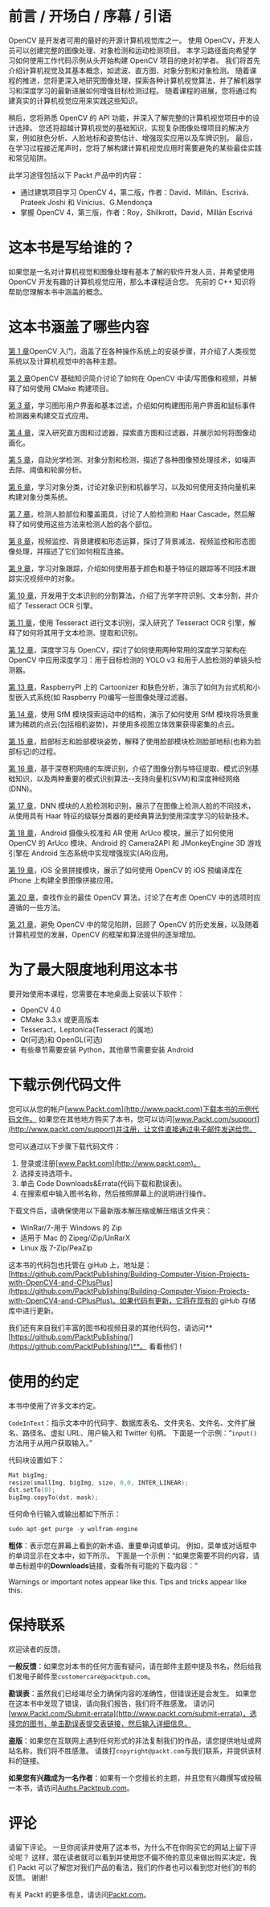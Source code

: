 # 前言 / 开场白 / 序幕 / 引语

OpenCV 是开发者可用的最好的开源计算机视觉库之一。 使用 OpenCV，开发人员可以创建完整的图像处理、对象检测和运动检测项目。 本学习路径面向希望学习如何使用工作代码示例从头开始构建 OpenCV 项目的绝对初学者。 我们将首先介绍计算机视觉及其基本概念，如滤波、直方图、对象分割和对象检测。 随着课程的推进，您将更深入地研究图像处理，探索各种计算机视觉算法，并了解机器学习和深度学习的最新进展如何增强目标检测过程。 随着课程的进展，您将通过构建真实的计算机视觉应用来实践这些知识。

稍后，您将熟悉 OpenCV 的 API 功能，并深入了解完整的计算机视觉项目中的设计选择。 您还将超越计算机视觉的基础知识，实现复杂图像处理项目的解决方案，例如肤色分析、人脸地标和姿势估计、增强现实应用以及车牌识别。 最后，在学习过程接近尾声时，您将了解构建计算机视觉应用时需要避免的某些最佳实践和常见陷阱。

此学习途径包括以下 Packt 产品中的内容：

*   通过建筑项目学习 OpenCV 4，第二版，作者：David、Millán、Escrivá、Prateek Joshi 和 Vinícius、G.Mendonça
*   掌握 OpenCV 4，第三版，作者：Roy，Shilkrott，David，Millán Escrivá

# 这本书是写给谁的？

如果您是一名对计算机视觉和图像处理有基本了解的软件开发人员，并希望使用 OpenCV 开发有趣的计算机视觉应用，那么本课程适合您。 先前的 C++ 知识将帮助您理解本书中涵盖的概念。

# 这本书涵盖了哪些内容

[第 1 章](https://cdp.packtpub.com/buildingcomputervisionprojectswithopencv4andcplusplus/wp-admin/post.php?post=79&action=edit)OpenCV 入门，涵盖了在各种操作系统上的安装步骤，并介绍了人类视觉系统以及计算机视觉中的各种主题。

[第 2 章](https://cdp.packtpub.com/buildingcomputervisionprojectswithopencv4andcplusplus/wp-admin/post.php?post=80&action=edit)OpenCV 基础知识简介讨论了如何在 OpenCV 中读/写图像和视频，并解释了如何使用 CMake 构建项目。

[第 3 章](https://cdp.packtpub.com/buildingcomputervisionprojectswithopencv4andcplusplus/wp-admin/post.php?post=76&action=edit)，学习图形用户界面和基本过滤，介绍如何构建图形用户界面和鼠标事件检测器来构建交互式应用。

[第 4 章](https://cdp.packtpub.com/buildingcomputervisionprojectswithopencv4andcplusplus/wp-admin/post.php?post=75&action=edit)，深入研究直方图和过滤器，探索直方图和过滤器，并展示如何将图像动画化。

[第 5 章](https://cdp.packtpub.com/buildingcomputervisionprojectswithopencv4andcplusplus/wp-admin/post.php?post=78&action=edit)，自动光学检测、对象分割和检测，描述了各种图像预处理技术，如噪声去除、阈值和轮廓分析。

[第 6 章](https://cdp.packtpub.com/buildingcomputervisionprojectswithopencv4andcplusplus/wp-admin/post.php?post=73&action=edit)，学习对象分类，讨论对象识别和机器学习，以及如何使用支持向量机来构建对象分类系统。

[第 7 章](https://cdp.packtpub.com/buildingcomputervisionprojectswithopencv4andcplusplus/wp-admin/post.php?post=77&action=edit)，检测人脸部位和覆盖面具，讨论了人脸检测和 Haar Cascade，然后解释了如何使用这些方法来检测人脸的各个部位。

[第 8 章](https://cdp.packtpub.com/buildingcomputervisionprojectswithopencv4andcplusplus/wp-admin/post.php?post=70&action=edit)，视频监控、背景建模和形态运算，探讨了背景减法、视频监控和形态图像处理，并描述了它们如何相互连接。

[第 9 章](https://cdp.packtpub.com/buildingcomputervisionprojectswithopencv4andcplusplus/wp-admin/post.php?post=74&action=edit)，学习对象跟踪，介绍如何使用基于颜色和基于特征的跟踪等不同技术跟踪实况视频中的对象。

[第 10 章](https://cdp.packtpub.com/buildingcomputervisionprojectswithopencv4andcplusplus/wp-admin/post.php?post=72&action=edit)，开发用于文本识别的分割算法，介绍了光学字符识别、文本分割，并介绍了 Tesseract OCR 引擎。

[第 11 章](https://cdp.packtpub.com/buildingcomputervisionprojectswithopencv4andcplusplus/wp-admin/post.php?post=71&action=edit)，使用 Tesseract 进行文本识别，深入研究了 Tesseract OCR 引擎，解释了如何将其用于文本检测、提取和识别。

[第 12 章](https://cdp.packtpub.com/buildingcomputervisionprojectswithopencv4andcplusplus/wp-admin/post.php?post=69&action=edit)，深度学习与 OpenCV，探讨了如何使用两种常用的深度学习架构在 OpenCV 中应用深度学习：用于目标检测的 YOLO v3 和用于人脸检测的单镜头检测器。

[第 13 章](https://cdp.packtpub.com/buildingcomputervisionprojectswithopencv4andcplusplus/wp-admin/post.php?post=68&action=edit)，RaspberryPI 上的 Cartoonizer 和肤色分析，演示了如何为台式机和小型嵌入式系统(如 Raspberry PI)编写一些图像处理过滤器。

[第 14 章](https://cdp.packtpub.com/buildingcomputervisionprojectswithopencv4andcplusplus/wp-admin/post.php?post=65&action=edit)，使用 SfM 模块探索运动中的结构，演示了如何使用 SfM 模块将场景重建为稀疏的点云(包括相机姿势)，并使用多视图立体效果获得密集的点云。

[第 15 章](https://cdp.packtpub.com/buildingcomputervisionprojectswithopencv4andcplusplus/wp-admin/post.php?post=62&action=edit)，脸部标志和脸部模块姿势，解释了使用脸部模块检测脸部地标(也称为脸部标记)的过程。

[第 16 章](https://cdp.packtpub.com/buildingcomputervisionprojectswithopencv4andcplusplus/wp-admin/post.php?post=63&action=edit)，基于深卷积网络的车牌识别，介绍了图像分割与特征提取、模式识别基础知识，以及两种重要的模式识别算法--支持向量机(SVM)和深度神经网络(DNN)。

[第 17 章](https://cdp.packtpub.com/buildingcomputervisionprojectswithopencv4andcplusplus/wp-admin/post.php?post=64&action=edit)，DNN 模块的人脸检测和识别，展示了在图像上检测人脸的不同技术，从使用具有 Haar 特征的级联分类器的更经典算法到使用深度学习的较新技术。

[第 18 章](https://cdp.packtpub.com/buildingcomputervisionprojectswithopencv4andcplusplus/wp-admin/post.php?post=67&action=edit)，Android 摄像头校准和 AR 使用 ArUco 模块，展示了如何使用 OpenCV 的 ArUco 模块、Android 的 Camera2API 和 JMonkeyEngine 3D 游戏
引擎在 Android 生态系统中实现增强现实(AR)应用。

[第 19 章](https://cdp.packtpub.com/buildingcomputervisionprojectswithopencv4andcplusplus/wp-admin/post.php?post=59&action=edit)，iOS 全景拼接模块，展示了如何使用 OpenCV 的 iOS 预编译库在 iPhone 上构建全景图像拼接应用。

[第 20 章](https://cdp.packtpub.com/buildingcomputervisionprojectswithopencv4andcplusplus/wp-admin/post.php?post=61&action=edit)，查找作业的最佳 OpenCV 算法，讨论了在考虑 OpenCV 中的选项时应遵循的一些方法。

[第 21 章](https://cdp.packtpub.com/buildingcomputervisionprojectswithopencv4andcplusplus/wp-admin/post.php?post=60&action=edit)，避免 OpenCV 中的常见陷阱，回顾了 OpenCV 的历史发展，以及随着计算机视觉的发展，OpenCV 的框架和算法提供的逐渐增加。

# 为了最大限度地利用这本书

要开始使用本课程，您需要在本地桌面上安装以下软件：

*   OpenCV 4.0
*   CMake 3.3.x 或更高版本
*   Tesseract，Leptonica(Tesseract 的属地)
*   Qt(可选)和 OpenGL(可选)
*   有些章节需要安装 Python，其他章节需要安装 Android

# 下载示例代码文件

您可以从您的帐户[www.Packt.com](http://www.packt.com)下载本书的示例代码文件。 如果您在其他地方购买了本书，您可以访问[www.Packt.com/support](http://www.packt.com/support)并注册，让文件直接通过电子邮件发送给您。

您可以通过以下步骤下载代码文件：

1.  登录或注册[www.Packt.com](http://www.packt.com)。
2.  选择支持选项卡。
3.  单击 Code Downloads&Errata(代码下载和勘误表)。
4.  在搜索框中输入图书名称，然后按照屏幕上的说明进行操作。

下载文件后，请确保使用以下最新版本解压缩或解压缩该文件夹：

*   WinRar/7-用于 Windows 的 Zip
*   适用于 Mac 的 Zipeg/iZip/UnRarX
*   Linux 版 7-Zip/PeaZip

这本书的代码包也托管在 giHub 上，地址是：[https://github.com/PacktPublishing/Building-Computer-Vision-Projects-with-OpenCV4-and-CPlusPlus](https://github.com/PacktPublishing/Building-Computer-Vision-Projects-with-OpenCV4-and-CPlusPlus)。如果代码有更新，它将在现有的 giHub 存储库中进行更新。

我们还有来自我们丰富的图书和视频目录的其他代码包，请访问**[https://github.com/PacktPublishing/](https://github.com/PacktPublishing/)**。 看看他们！

# 使用的约定

本书中使用了许多文本约定。

`CodeInText`：指示文本中的代码字、数据库表名、文件夹名、文件名、文件扩展名、路径名、虚拟 URL、用户输入和 Twitter 句柄。 下面是一个示例：“`input()`方法用于从用户获取输入。”

代码块设置如下：

```cpp
Mat bigImg;
resize(smallImg, bigImg, size, 0,0, INTER_LINEAR);
dst.setTo(0);
bigImg.copyTo(dst, mask);
```

任何命令行输入或输出都如下所示：

```cpp
sudo apt-get purge -y wolfram-engine
```

**粗体**：表示您在屏幕上看到的新术语、重要单词或单词。 例如，菜单或对话框中的单词显示在文本中，如下所示。 下面是一个示例：“如果您需要不同的内容，请单击标题中的**Downloads**链接，查看所有可能的下载内容：”

Warnings or important notes appear like this. Tips and tricks appear like this.

# 保持联系

欢迎读者的反馈。

**一般反馈**：如果您对本书的任何方面有疑问，请在邮件主题中提及书名，然后给我们发电子邮件至`customercare@packtpub.com`。

**勘误表**：虽然我们已经竭尽全力确保内容的准确性，但错误还是会发生。 如果您在这本书中发现了错误，请向我们报告，我们将不胜感激。 请访问[www.Packt.com/Submit-errata](http://www.packt.com/submit-errata)，选择您的图书，单击勘误表提交表链接，然后输入详细信息。

**盗版**：如果您在互联网上遇到任何形式的非法复制我们的作品，请您提供地址或网站名称，我们将不胜感激。 请拨打`copyright@packt.com`与我们联系，并提供该材料的链接。

**如果您有兴趣成为一名作者**：如果有一个您擅长的主题，并且您有兴趣撰写或投稿一本书，请访问[Auths.Packtpub.com](http://authors.packtpub.com/)。

# 评论

请留下评论。 一旦你阅读并使用了这本书，为什么不在你购买它的网站上留下评论呢？ 这样，潜在读者就可以看到并使用您不偏不倚的意见来做出购买决定，我们 Packt 可以了解您对我们产品的看法，我们的作者也可以看到您对他们的书的反馈。 谢谢!

有关 Packt 的更多信息，请访问[Packt.com](http://www.packt.com/)。